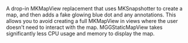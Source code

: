 A drop-in MKMapView replacement that uses MKSnapshotter to create a map, and then adds a fake glowing blue dot and any annotations. This allows you to avoid creating a full MKMapView in views where the user doesn't need to interact with the map. MGGStaticMapView takes significantly less CPU usage and memory to display the map.
